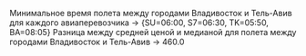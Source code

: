 Минимальное время полета между городами Владивосток и Тель-Авив для каждого авиаперевозчика
-> {SU=06:00, S7=06:30, TK=05:50, BA=08:05}
Разница между средней ценой и медианой для полета между городами Владивосток и Тель-Авив
-> 460.0
